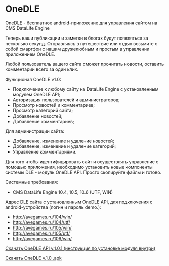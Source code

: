 # OneDLE
OneDLE - бесплатное android-приложение для управления сайтом на CMS DataLife Engine

Теперь ваши публикации и заметки в блогах будут появляться за несколько секунд.
Отправляясь в путешествие или отдых возьмите с собой смартфон с нашим дружелюбным и простым в управлении приложением OneDLE.

Любой пользователь вашего сайта сможет прочитать новости, оставить комментарии всего за один клик.

Функционал OneDLE v1.0:
- Подключение к любому сайту на DataLife Engine с установленным модулем OneDLE API;
- Авторизация пользователей и администраторов;
- Просмотр новостей и комментариев;
- Просмотр категорий сайта;
- Добавление новостей;
- Добавление комментариев;

Для администрации сайта:
- Добавление, изменение и удаление новостей;
- Добавление, изменение и удаление категорий;
- Управление комментариями.

Для того чтобы идентифицировать сайт и осуществлять управление с помощью приложения, необходимо установить новые компоненты системы DLE - модуль OneDLE API. Просто скопируйте файлы и готово.


Системные требования:
- CMS DataLife Engine 10.4, 10.5, 10.6 (UTF, WIN)


Адрес DLE сайта с установленным OneDLE API, для подключения с android-устройства (логин и пароль demo.):
- http://avegames.ru/104/win/
- http://avegames.ru/104/utf/
- http://avegames.ru/105/win/
- http://avegames.ru/105/utf/
- http://avegames.ru/106/win/

[Скачать OneDLE API v.1.0.1 (инструкция по установке модуля внутри)](http://admin-club.ru/files/OneDLE_API_v1.0.1.zip)

[Скачать OneDLE v.1.0 .apk](http://admin-club.ru/files/OneDLE_v1.0.apk)
